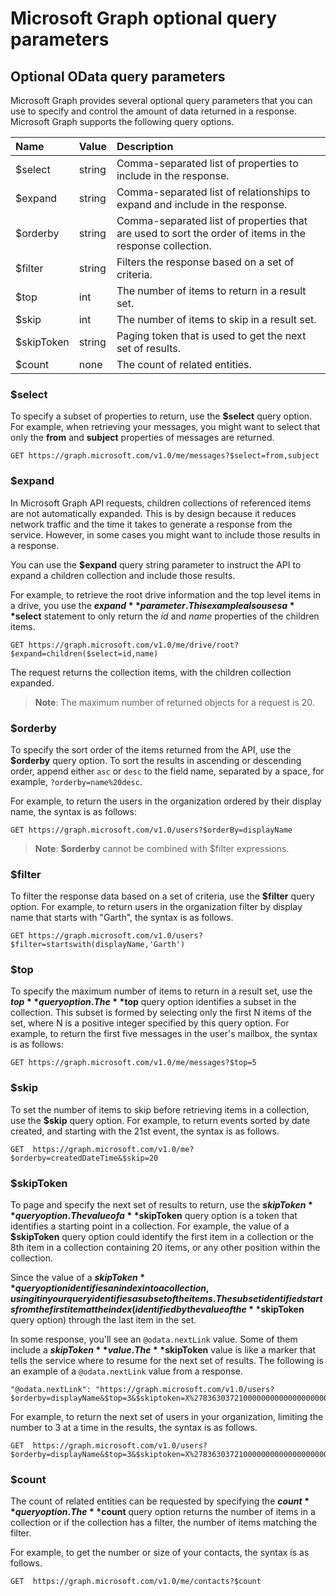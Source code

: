 # Microsoft Graph optional query parameters
## Optional OData query parameters
Microsoft Graph provides several optional query parameters that you can use to specify and control the amount of data returned in a response. Microsoft Graph supports the following query options. 

|Name|Value|Description|
|:---------------|:--------|:-------|
|$select|string|Comma-separated list of properties to include in the response.|
|$expand|string|Comma-separated list of relationships to expand and include in the response.  |
|$orderby|string|Comma-separated list of properties that are used to sort the order of items in the response collection.|
|$filter|string|Filters the response based on a set of criteria.|
|$top|int|The number of items to return in a result set.|
|$skip|int|The number of items to skip in a result set.|
|$skipToken|string|Paging token that is used to get the next set of results.|
|$count|none|The count of related entities.|


### $select
To specify a subset of properties to return, use the **$select** query option. For example, when retrieving your messages, you might want to select that only the **from** and **subject** properties of messages are returned.

```http
GET https://graph.microsoft.com/v1.0/me/messages?$select=from,subject
```

<!--For example, when retrieving the children of an item on a drive, you want to select that only the **name** and **size** properties of items are returned.

```http
GET https://graph.microsoft.com/v1.0/me/drive/root/children?$select=name,size
```

By submitting the request with the `$select=name,size` query string, the objects
in the response will only have those property values included. 


```json
{
  "value": [
    {
      "id": "13140a9sd9aba",
      "name": "Documents",
      "size": 1024
    },
    {
      "id": "123901909124a",
      "name": "Pictures",
      "size": 1012010210
    }
  ]
}
```--> 

### $expand

In Microsoft Graph API requests, children collections of referenced items are not automatically expanded. This is by design because it reduces network traffic and the time it takes to generate a response from the service. However, in some cases you might want to include those results
in a response.

You can use the **$expand** query string parameter to instruct the API to expand a children collection and include those results.

For example, to retrieve the root drive information and the top level items in a drive, you use the **$expand** parameter. This example also uses a **$select** statement to only return the _id_ and _name_ properties of the children items.


```http
GET https://graph.microsoft.com/v1.0/me/drive/root?$expand=children($select=id,name)
```

The request returns the collection items, with the children collection expanded.

>  **Note**: The maximum number of returned objects for a request is 20.


<!---The following shows a sample result that is returned in the response body.-->


### $orderby

To specify the sort order of the items returned from the API, use the **$orderby** query option. 
To sort the results in ascending or descending order, append either `asc` or `desc` to the field name, separated by a space, for example,
`?orderby=name%20desc`.

For example, to return the users in the organization ordered by their display name, the syntax is as follows:

```http
GET https://graph.microsoft.com/v1.0/users?$orderBy=displayName
``` 
 >  **Note**: **$orderby** cannot be combined with $filter expressions.

### $filter
To filter the response data based on a set of criteria, use the **$filter** query option.
For example, to return users in the organization filter by display name that starts with "Garth", the syntax is as follows.

```http
GET https://graph.microsoft.com/v1.0/users?$filter=startswith(displayName,'Garth')
```

### $top
To specify the maximum number of items to return in a result set, use the **$top** query option. The **$top** query option identifies a subset in the collection. This subset is formed by selecting only the first N items of the set, where N is a positive integer specified by this query option. 
For example, to return the first five messages in the user's mailbox, the syntax is as follows:

```http
GET https://graph.microsoft.com/v1.0/me/messages?$top=5
```

### $skip
To set the number of items to skip before retrieving items in a collection, use  the **$skip** query option. 
For example, to return events sorted by date created, and starting with the 21st event, the syntax is as follows.

```http
GET  https://graph.microsoft.com/v1.0/me?$orderby=createdDateTime&$skip=20
```

### $skipToken
To page and specify the next set of results to return, use  the **$skipToken** query option.  The value of a **$skipToken** query option is a token that identifies a starting point in a collection. For example, the value of a **$skipToken** query option could identify the first item in a collection or the 8th item in a collection containing 20 items, or any other position within the collection.

Since the value of a **$skipToken** query option identifies an index into a collection, using it in your query identifies a subset of the items. The subset identified starts from the first item at the index (identified by the value of the **$skipToken** query option) through the last item in the  set.

In some response, you'll see an `@odata.nextLink` value. Some of them include a **$skipToken** value.  The **$skipToken** value is like a marker that tells the service where to resume for the next set of results.  The following is an example of a `@odata.nextLink` value from a response.

```
"@odata.nextLink": "https://graph.microsoft.com/v1.0/users?$orderby=displayName&$top=3&$skiptoken=X%2783630372100000000000000000000%27"
```

For example, to return the next set of users in your organization, limiting the number to 3 at a time in the results, the syntax is as follows.

```http
GET  https://graph.microsoft.com/v1.0/users?$orderby=displayName&$top=3&$skiptoken=X%2783630372100000000000000000000%27
```

### $count
The count of related entities can be requested by specifying the **$count** query option.  The **$count** query option returns the number of items in a collection or if the collection has a filter, the number of items matching the filter.

For example, to get the number or size of your contacts, the syntax is as follows.

```http
GET  https://graph.microsoft.com/v1.0/me/contacts?$count
```
